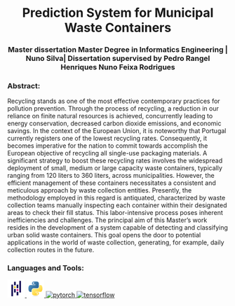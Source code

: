 <h1 align="center">Prediction System for Municipal Waste Containers</h1>
<h3 align="center">Master dissertation Master Degree in Informatics Engineering | Nuno Silva| Dissertation supervised by Pedro Rangel Henriques Nuno Feixa Rodrigues</h3>

<h3 align="left">Abstract:</h3>
<p align="left">
  Recycling stands as one of the most effective contemporary practices for pollution prevention.
Through the process of recycling, a reduction in our reliance on finite natural resources is
achieved, concurrently leading to energy conservation, decreased carbon dioxide emissions,
and economic savings. In the context of the European Union, it is noteworthy that Portugal
currently registers one of the lowest recycling rates. Consequently, it becomes imperative for
the nation to commit towards accomplish the European objective of recycling all single-use
packaging materials.
A significant strategy to boost these recycling rates involves the widespread deployment
of small, medium or large capacity waste containers, typically ranging from 120 liters to
360 liters, across municipalities. However, the efficient management of these containers
necessitates a consistent and meticulous approach by waste collection entities.
Presently, the methodology employed in this regard is antiquated, characterized by waste
collection teams manually inspecting each container within their designated areas to check
their fill status. This labor-intensive process poses inherent inefficiencies and challenges.
The principal aim of this Master’s work resides in the development of a system capable of
detecting and classifying urban solid waste containers. This goal opens the door to potential
applications in the world of waste collection, generating, for example, daily collection routes
in the future.
</p>

<h3 align="left">Languages and Tools:</h3>
<p align="left"> <a href="https://pandas.pydata.org/" target="_blank" rel="noreferrer"> <img src="https://raw.githubusercontent.com/devicons/devicon/2ae2a900d2f041da66e950e4d48052658d850630/icons/pandas/pandas-original.svg" alt="pandas" width="40" height="40"/> </a> <a href="https://www.python.org" target="_blank" rel="noreferrer"> <img src="https://raw.githubusercontent.com/devicons/devicon/master/icons/python/python-original.svg" alt="python" width="40" height="40"/> </a> <a href="https://pytorch.org/" target="_blank" rel="noreferrer"> <img src="https://www.vectorlogo.zone/logos/pytorch/pytorch-icon.svg" alt="pytorch" width="40" height="40"/> </a> <a href="https://www.tensorflow.org" target="_blank" rel="noreferrer"> <img src="https://www.vectorlogo.zone/logos/tensorflow/tensorflow-icon.svg" alt="tensorflow" width="40" height="40"/> </a> </p>

